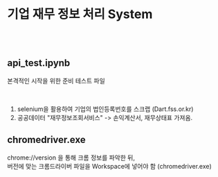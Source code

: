 # 기업 재무 정보 처리 System

<br/>
<br/>

## api_test.ipynb

본격적인 시작을 위한 준비 테스트 파일

<br/>

1. selenium을 활용하여 기업의 법인등록번호를 스크랩 (Dart.fss.or.kr)
2. 공공데이터 "재무정보조회서비스" -> 손익계산서, 재무상태표 가져옴.

## chromedriver.exe

chrome://version 을 통해 크롬 정보를 파악한 뒤,
<br/>
버전에 맞는 크롬드라이버 파일을 Workspace에 넣어야 함 (chromedriver.exe)
